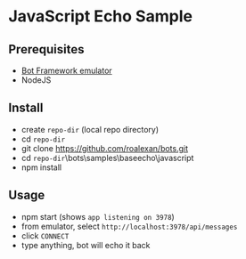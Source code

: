 # JavaScript Echo Sample

## Prerequisites

- [Bot Framework emulator](https://github.com/Microsoft/BotFramework-Emulator)
- NodeJS

## Install

- create `repo-dir` (local repo directory)
- cd `repo-dir`
- git clone https://github.com/roalexan/bots.git
- cd `repo-dir`\bots\samples\baseecho\javascript
- npm install

## Usage

- npm start (shows `app listening on 3978`)
- from emulator, select `http://localhost:3978/api/messages`
- click `CONNECT`
- type anything, bot will echo it back